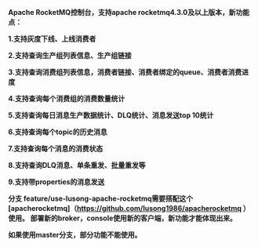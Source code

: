 **Apache RocketMQ控制台，支持apache rocketmq4.3.0及以上版本，新功能点：**


**1.支持灰度下线、上线消费者**

**2.支持查询生产组列表信息、生产组链接**

**3.支持查询消费组列表信息，消费者链接、消费者绑定的queue、消费者消费进度**

**4.支持查询每个消费组的消费数量统计**

**5.支持查询每日消息生产数据统计、DLQ统计、消息发送top 10统计**

**6.支持查询每个topic的历史消息**

**7.支持查询每个消息的消费状态**

**8.支持查询DLQ消息、单条重发、批量重发等**

**9.支持带properties的消息发送**

**分支 feature/use-lusong-apache-rocketmq需要搭配这个 [apacherocketmq]（https://github.com/lusong1986/apacherocketmq ） 使用。
部署新的broker，console使用新的客户端，新功能才能体现出来。**

**如果使用master分支，部分功能不能使用。**